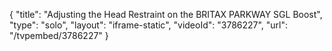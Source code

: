 {
    "title": "Adjusting the Head Restraint on the BRITAX PARKWAY SGL Boost",
    "type": "solo",
    "layout": "iframe-static",
    "videoId": "3786227",
    "url": "\/tvpembed\/3786227"
}